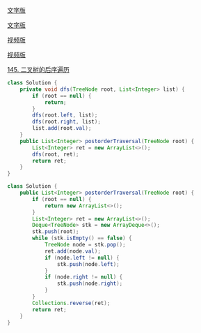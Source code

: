 [文字版](https://programmercarl.com/%E4%BA%8C%E5%8F%89%E6%A0%91%E7%9A%84%E9%80%92%E5%BD%92%E9%81%8D%E5%8E%86.html)

[文字版](https://programmercarl.com/%E4%BA%8C%E5%8F%89%E6%A0%91%E7%9A%84%E8%BF%AD%E4%BB%A3%E9%81%8D%E5%8E%86.html)

[视频版](https://www.bilibili.com/video/BV1Wh411S7xt)

[视频版](https://www.bilibili.com/video/BV15f4y1W7i2)

[145. 二叉树的后序遍历](https://leetcode.cn/problems/binary-tree-postorder-traversal)

```Java
class Solution {
    private void dfs(TreeNode root, List<Integer> list) {
        if (root == null) {
            return;
        }
        dfs(root.left, list);
        dfs(root.right, list);
        list.add(root.val);
    }
    public List<Integer> postorderTraversal(TreeNode root) {
        List<Integer> ret = new ArrayList<>();
        dfs(root, ret);
        return ret;
    }
}
```

```Java
class Solution {
    public List<Integer> postorderTraversal(TreeNode root) {
        if (root == null) {
            return new ArrayList<>();
        }
        List<Integer> ret = new ArrayList<>();
        Deque<TreeNode> stk = new ArrayDeque<>();
        stk.push(root);
        while (stk.isEmpty() == false) {
            TreeNode node = stk.pop();
            ret.add(node.val);
            if (node.left != null) {
                stk.push(node.left);
            }
            if (node.right != null) {
                stk.push(node.right);
            }
        }
        Collections.reverse(ret);
        return ret;
    }
}
```